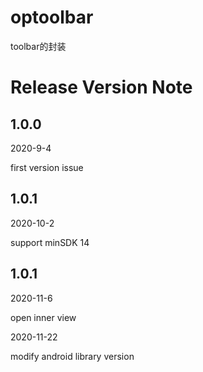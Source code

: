 # optoolbar

toolbar的封装

# Release Version Note

## 1.0.0

2020-9-4

first version issue

## 1.0.1

2020-10-2

support minSDK 14

## 1.0.1

2020-11-6

open inner view

2020-11-22

modify android library version
